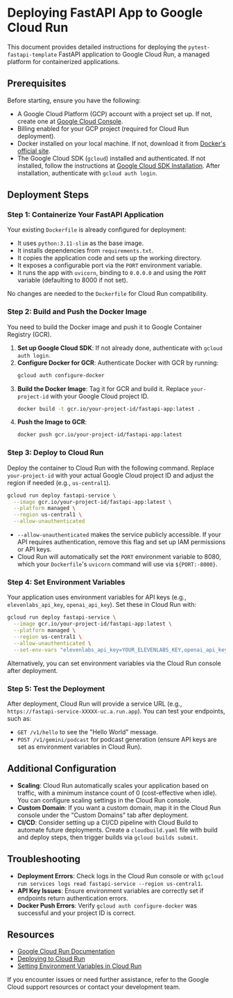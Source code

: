 # Deploying FastAPI App to Google Cloud Run

This document provides detailed instructions for deploying the `pytest-fastapi-template` FastAPI application to Google Cloud Run, a managed platform for containerized applications.

## Prerequisites

Before starting, ensure you have the following:
- A Google Cloud Platform (GCP) account with a project set up. If not, create one at [Google Cloud Console](https://console.cloud.google.com/).
- Billing enabled for your GCP project (required for Cloud Run deployment).
- Docker installed on your local machine. If not, download it from [Docker's official site](https://www.docker.com/products/docker-desktop).
- The Google Cloud SDK (`gcloud`) installed and authenticated. If not installed, follow the instructions at [Google Cloud SDK Installation](https://cloud.google.com/sdk/docs/install). After installation, authenticate with `gcloud auth login`.

## Deployment Steps

### Step 1: Containerize Your FastAPI Application

Your existing `Dockerfile` is already configured for deployment:
- It uses `python:3.11-slim` as the base image.
- It installs dependencies from `requirements.txt`.
- It copies the application code and sets up the working directory.
- It exposes a configurable port via the `PORT` environment variable.
- It runs the app with `uvicorn`, binding to `0.0.0.0` and using the `PORT` variable (defaulting to 8000 if not set).

No changes are needed to the `Dockerfile` for Cloud Run compatibility.

### Step 2: Build and Push the Docker Image

You need to build the Docker image and push it to Google Container Registry (GCR).

1. **Set up Google Cloud SDK**: If not already done, authenticate with `gcloud auth login`.
2. **Configure Docker for GCR**: Authenticate Docker with GCR by running:
   ```bash
   gcloud auth configure-docker
   ```
3. **Build the Docker Image**: Tag it for GCR and build it. Replace `your-project-id` with your Google Cloud project ID.
   ```bash
   docker build -t gcr.io/your-project-id/fastapi-app:latest .
   ```
4. **Push the Image to GCR**:
   ```bash
   docker push gcr.io/your-project-id/fastapi-app:latest
   ```

### Step 3: Deploy to Cloud Run

Deploy the container to Cloud Run with the following command. Replace `your-project-id` with your actual Google Cloud project ID and adjust the region if needed (e.g., `us-central1`).

```bash
gcloud run deploy fastapi-service \
  --image gcr.io/your-project-id/fastapi-app:latest \
  --platform managed \
  --region us-central1 \
  --allow-unauthenticated
```

- `--allow-unauthenticated` makes the service publicly accessible. If your API requires authentication, remove this flag and set up IAM permissions or API keys.
- Cloud Run will automatically set the `PORT` environment variable to 8080, which your `Dockerfile`'s `uvicorn` command will use via `${PORT:-8000}`.

### Step 4: Set Environment Variables

Your application uses environment variables for API keys (e.g., `elevenlabs_api_key`, `openai_api_key`). Set these in Cloud Run with:

```bash
gcloud run deploy fastapi-service \
  --image gcr.io/your-project-id/fastapi-app:latest \
  --platform managed \
  --region us-central1 \
  --allow-unauthenticated \
  --set-env-vars "elevenlabs_api_key=YOUR_ELEVENLABS_KEY,openai_api_key=YOUR_OPENAI_KEY"
```

Alternatively, you can set environment variables via the Cloud Run console after deployment.

### Step 5: Test the Deployment

After deployment, Cloud Run will provide a service URL (e.g., `https://fastapi-service-XXXXX-uc.a.run.app`). You can test your endpoints, such as:
- `GET /v1/hello` to see the "Hello World" message.
- `POST /v1/gemini/podcast` for podcast generation (ensure API keys are set as environment variables in Cloud Run).

## Additional Configuration

- **Scaling**: Cloud Run automatically scales your application based on traffic, with a minimum instance count of 0 (cost-effective when idle). You can configure scaling settings in the Cloud Run console.
- **Custom Domain**: If you want a custom domain, map it in the Cloud Run console under the "Custom Domains" tab after deployment.
- **CI/CD**: Consider setting up a CI/CD pipeline with Cloud Build to automate future deployments. Create a `cloudbuild.yaml` file with build and deploy steps, then trigger builds via `gcloud builds submit`.

## Troubleshooting

- **Deployment Errors**: Check logs in the Cloud Run console or with `gcloud run services logs read fastapi-service --region us-central1`.
- **API Key Issues**: Ensure environment variables are correctly set if endpoints return authentication errors.
- **Docker Push Errors**: Verify `gcloud auth configure-docker` was successful and your project ID is correct.

## Resources

- [Google Cloud Run Documentation](https://cloud.google.com/run/docs)
- [Deploying to Cloud Run](https://cloud.google.com/run/docs/deploying)
- [Setting Environment Variables in Cloud Run](https://cloud.google.com/run/docs/configuring/environment-variables)

If you encounter issues or need further assistance, refer to the Google Cloud support resources or contact your development team.
